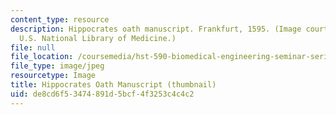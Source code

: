 ```yaml
---
content_type: resource
description: Hippocrates oath manuscript. Frankfurt, 1595. (Image courtesy of the
  U.S. National Library of Medicine.)
file: null
file_location: /coursemedia/hst-590-biomedical-engineering-seminar-series-topics-in-medical-ethics-and-responsible-conduct-in-research-fall-2005-spring-2006/de8cd6f53474891d5bcf4f3253c4c4c2_hst-590f05s06-th.jpg
file_type: image/jpeg
resourcetype: Image
title: Hippocrates Oath Manuscript (thumbnail)
uid: de8cd6f5-3474-891d-5bcf-4f3253c4c4c2
---
```

